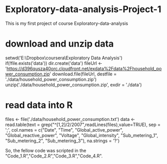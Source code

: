 # Exploratory-data-analysis-Project-1
This is my first project of course Exploratory-data-analysis


# download and unzip data
setwd('E:\\Dropbox\\coursera\\Exploratory Data Analysis')
if(!file.exists('data')) dir.create('data')
fileUrl <- 'https://d396qusza40orc.cloudfront.net/exdata%2Fdata%2Fhousehold_power_consumption.zip'
download.file(fileUrl, destfile = './data/household_power_consumption.zip')
unzip('./data/household_power_consumption.zip', exdir = './data')

# read data into R
files <- file('./data/household_power_consumption.txt')
data <- read.table(text = grep("^[1,2]/2/2007",readLines(files),value=TRUE), sep = ';', col.names = c("Date", "Time", "Global_active_power", "Global_reactive_power", "Voltage", "Global_intensity", "Sub_metering_1", "Sub_metering_2", "Sub_metering_3"), na.strings = '?')

So, the fellow code was scripted in the "Code_1.R","Code_2.R","Code_3.R","Code_4.R".
